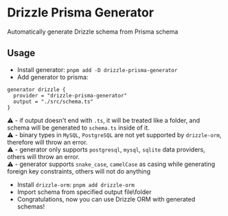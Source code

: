 # Drizzle Prisma Generator

Automatically generate Drizzle schema from Prisma schema

## Usage

-  Install generator: `pnpm add -D drizzle-prisma-generator`
-  Add generator to prisma:  
```Prisma
generator drizzle {
  provider = "drizzle-prisma-generator"
  output = "./src/schema.ts"
}
```
:warning: - if output doesn't end with `.ts`, it will be treated like a folder, and schema will be generated to `schema.ts` inside of it.  
:warning: - binary types in `MySQL`, `PostgreSQL` are not yet supported by `drizzle-orm`, therefore will throw an error.  
:warning: - generator only supports `postgresql`, `mysql`, `sqlite` data providers, others will throw an error.  
:warning: - generator supports `snake_case`, `camelCase` as casing while generating foreign key constraints, others will not do anything

-  Install `drizzle-orm`: `pnpm add drizzle-orm`  
-  Import schema from specified output file\folder  
-  Congratulations, now you can use Drizzle ORM with generated schemas!